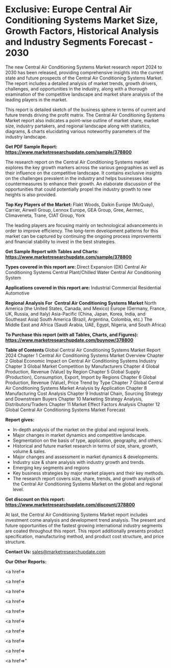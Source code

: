 # Exclusive: Europe Central Air Conditioning Systems Market Size, Growth Factors, Historical Analysis and Industry Segments Forecast - 2030

The new Central Air Conditioning Systems Market research report 2024 to 2030 has been released, providing comprehensive insights into the current state and future prospects of the Central Air Conditioning Systems Market. The report includes a detailed analysis of market trends, growth drivers, challenges, and opportunities in the industry, along with a thorough examination of the competitive landscape and market share analysis of the leading players in the market.

This report is detailed sketch of the business sphere in terms of current and future trends driving the profit matrix. The Central Air Conditioning Systems Market report also indicates a point-wise outline of market share, market size, industry partakers, and regional landscape along with statistics, diagrams, &amp; charts elucidating various noteworthy parameters of the industry landscape.

<strong><b>Get PDF Sample Report: <a href=https://www.marketresearchupdate.com/sample/378800>https://www.marketresearchupdate.com/sample/378800</a></b></strong>

The research report on the Central Air Conditioning Systems market explores the key growth markers across the various geographies as well as their influence on the competitive landscape. It contains exclusive insights on the challenges prevalent in the industry and helps businesses idea countermeasures to enhance their growth. An elaborate discussion of the opportunities that could potentially propel the industry growth to new heights is also provided.

<strong><b>Top Key Players of the Market:
</b></strong>Flakt Woods, Daikin Europe (McQuay), Carrier, Airwell Group, Lennox Europe, GEA Group, Gree, Aermec, Climaveneta, Trane, CIAT Group, York<strong><b>
</b></strong>

The leading players are focusing mainly on technological advancements in order to improve efficiency. The long-term development patterns for this market can be captured by continuing the ongoing process improvements and financial stability to invest in the best strategies.

<strong><b>Get Sample Report with Tables and Charts: <a href=https://www.marketresearchupdate.com/sample/378800>https://www.marketresearchupdate.com/sample/378800</a></b></strong>

<strong><b>Types covered in this report are:
</b></strong>Direct Expansion (DX) Central Air Conditioning Systems
Central Plant/Chilled Water Central Air Conditioning System<strong><b>
</b></strong>

<strong><b>Applications covered in this report are:
</b></strong>Industrial
Commercial
Residential
Automotive<strong><b>
</b></strong>

<strong><b>Regional Analysis For  Central Air Conditioning Systems Market</b></strong><strong><b>
</b></strong>North America (the United States, Canada, and Mexico)
Europe (Germany, France, UK, Russia, and Italy)
Asia-Pacific (China, Japan, Korea, India, and Southeast Asia)
South America (Brazil, Argentina, Colombia, etc.)
The Middle East and Africa (Saudi Arabia, UAE, Egypt, Nigeria, and South Africa)

<strong><b>To Purchase this report (with all Tables, Charts, and Figures): <a href=https://www.marketresearchupdate.com/buynow/378800>https://www.marketresearchupdate.com/buynow/378800</a></b></strong>

<strong><b>Table of Contents</b></strong><strong><b>
</b></strong>Global Central Air Conditioning Systems Market Report 2024
Chapter 1 Central Air Conditioning Systems Market Overview
Chapter 2 Global Economic Impact on Central Air Conditioning Systems Industry
Chapter 3 Global Market Competition by Manufacturers
Chapter 4 Global Production, Revenue (Value) by Region
Chapter 5 Global Supply (Production), Consumption, Export, Import by Regions
Chapter 6 Global Production, Revenue (Value), Price Trend by Type
Chapter 7 Global Central Air Conditioning Systems Market Analysis by Application
Chapter 8 Manufacturing Cost Analysis
Chapter 9 Industrial Chain, Sourcing Strategy and Downstream Buyers
Chapter 10 Marketing Strategy Analysis, Distributors/Traders
Chapter 11 Market Effect Factors Analysis
Chapter 12 Global Central Air Conditioning Systems Market Forecast

<strong><b>Report gives:</b></strong>

- In-depth analysis of the market on the global and regional levels.
- Major changes in market dynamics and competitive landscape.
- Segmentation on the basis of type, application, geography, and others.
- Historical and future market research in terms of size, share, growth, volume &amp; sales.
- Major changes and assessment in market dynamics &amp; developments.
- Industry size &amp; share analysis with industry growth and trends.
- Emerging key segments and regions
- Key business strategies by major market players and their key methods.
- The research report covers size, share, trends, and growth analysis of the Central Air Conditioning Systems Market on the global and regional level.

<strong><b>Get discount on this report: <a href=https://www.marketresearchupdate.com/discount/378800>https://www.marketresearchupdate.com/discount/378800</a></b></strong>

At last, the Central Air Conditioning Systems Market report includes investment come analysis and development trend analysis. The present and future opportunities of the fastest growing international industry segments are coated throughout this report. This report additionally presents product specification, manufacturing method, and product cost structure, and price structure.

<strong><b>Contact Us:
</b></strong>sales@marketresearchupdate.com

<strong>Our Other Reports:</strong>

<a href=></a>

<a href=></a>

<a href=></a>

<a href=></a>

<a href=></a>

<a href=></a>

<a href=></a>

<a href=></a>

<a href=></a>

<a href=></a>"
